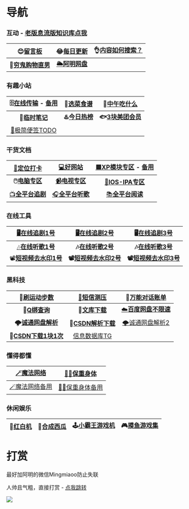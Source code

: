 # 导航



### 互动 - [老版息流版知识库点我](https://flowus.cn/haoruan/share/d4ae140f-c37d-4eb8-b379-81a88c2dd76e)
|       😊[留言板](https://support.qq.com/product/411304)       | 😂[每日更新](/每日更新/2023年6月每日精选) | 👌[内容如何搜索？](https://haoruan.cc/%E7%BD%91%E7%AB%99%E7%94%A8%E6%B3%95) |
| :----------------------------------------------------------: | :--------------------------------------: | :----------------------------------------------------------: |
| **👻[穷鬼购物直男](https://flowus.cn/haoruan/share/821bd9ed-93f9-4425-9489-05680ca73790)** |  **[🌥️阿明网盘](https://wp.haoruan.cc)**  |                                                              |



### 有趣小站

| 🗄️[在线传输](https://wormhole.app/) - [备用](https://fast.uc.cn/) | 🍛[选菜食谱](https://cook.yunyoujun.cn/) |             🍚[中午吃什么](http://chishenme.xyz/)             |
| :----------------------------------------------------------: | :-------------------------------------: | :----------------------------------------------------------: |
|             **📒[临时笔记](https://bijici.com/)**             | **♨️[今日热榜](https://tophub.today/)**  | **🐟[3块美团会员](https://cu3jyccx1k.feishu.cn/docs/doccnFHOL9OkZKHt7fmOYHMXzud)** |
|        [📑极简便签TODO](https://www.ricocc.com/todo/)         |                                         |                                                              |



### 干货文档

|               [🧭定位打卡](/打卡定位/0打卡定位)               | [💻好网站](https://www.haoruan.cc/%E7%9F%A5%E8%AF%86%E5%BA%93/%E5%A5%BD%E7%BD%91%E7%AB%99%E6%8E%A8%E8%8D%90) | [🟦XP模块专区](https://flowery-espadrille-695.notion.site/XP-a7667b75eafb4ebb9c5dd23784e98bee) - [备用](https://www.yuque.com/yuqueyonghuxd6cxl/qdzxvy/bgbnhio8qwwgbypv) |
| :----------------------------------------------------------: | :----------------------------------------------------------: | :----------------------------------------------------------: |
| **🖱️[电脑专区](https://www.haoruan.cc/%E7%9F%A5%E8%AF%86%E5%BA%93/%E7%94%B5%E8%84%91%E5%B0%8F%E7%99%BD%E5%88%B0%E5%A4%A7%E5%B8%88)** | [**📹电视专区**](https://www.haoruan.cc/%E5%BD%B1%E9%9F%B3%E9%98%85%E8%AF%BB/%E7%94%B5%E8%A7%86TV%E7%9B%92%E5%AD%90) | [🍎**IOS-IPA专区**](https://www.haoruan.cc/%E7%9F%A5%E8%AF%86%E5%BA%93/IOS%E7%A0%B8%E5%A3%B3IPA%E5%88%86%E4%BA%AB) |
| [📺**全平台追剧**](https://www.haoruan.cc/%E5%BD%B1%E9%9F%B3%E9%98%85%E8%AF%BB/%E8%BF%BD%E5%89%A7%E5%85%A8%E5%B9%B3%E5%8F%B0) | [🎧**全平台听歌**](https://www.haoruan.cc/%E5%BD%B1%E9%9F%B3%E9%98%85%E8%AF%BB/%E9%9F%B3%E4%B9%90) | [📚**全平台阅读**](https://www.haoruan.cc/%E5%BD%B1%E9%9F%B3%E9%98%85%E8%AF%BB/%E9%98%85%E8%AF%BB-%E5%90%AC%E4%B9%A6-%E6%BC%AB%E7%94%BB-%E5%8A%A8%E6%BC%AB) |



### 在线工具

|        [🖥️在线追剧1号](https://www.kuaijuwu.com/)        |        [🖥️在线追剧2号](https://dmdy2.vip/)         |       🖥️[在线追剧3号](http://www.renren.pro/)       |
| :-----------------------------------------------------: | :-----------------------------------------------: | :------------------------------------------------: |
| [🎶**在线听歌1号**](https://tool.liumingye.cn/music/#/)  | **🎶[在线听歌2号](https://www.jamendo.com/start)** |     **🎶[在线听歌3号](https://www.zz123.com/)**     |
| 📽️[**短视频去水印1号**](https://watermark.liumingye.cn/) | **📽️[短视频去水印2号](https://weibo.iiilab.com/)** | **📽️[短视频去水印3号](https://lab.5ime.cn/video/)** |



### 黑科技

|              🏃[刷运动步数](http://52.52dun.cn/)              | [📵短信测压](https://absorbed-curler-38b.notion.site/d54b42f1d8b742bbb819fd3d391045bd) |      💭[万能对话账单](https://tool.dvgod.com/index.html)      |
| :----------------------------------------------------------: | :----------------------------------------------------------: | :----------------------------------------------------------: |
|       **🐧[Q绑查询](https://zy.xywlapi.cc/home.html)**        | **📃[文库下载](https://www.haoruan.cc/%E7%9F%A5%E8%AF%86%E5%BA%93/%E7%99%BE%E5%BA%A6%E6%96%87%E5%BA%93%E4%B8%8B%E8%BD%BD)** | [☁️**百度网盘不限速**](https://www.haoruan.cc/%E7%9F%A5%E8%AF%86%E5%BA%93/%E7%99%BE%E5%BA%A6%E7%BD%91%E7%9B%98%E4%B8%8D%E9%99%90%E9%80%9F) |
| **🌩️[诚通网盘解析](https://www.kelongwo.com/project/ctfile/)** |          **🔻[CSDN解析下载](https://dl.zzyyww.cn/)**          | [🌩️诚通网盘解析2](https://ctfile.glitch.qinlili.bid/button.html) |
|   **🔻[CSDN下载1块1次](https://www.zhanghuanglong.com/dl)**   | [信息数据库TG](https://expensive-sleep-6cb.notion.site/4ecf2751d48742f284e0b8cd84d1a2da) |                                                              |



### 懂得都懂

| [🪄魔法网络](https://absorbed-curler-38b.notion.site/b894dff04e164b08a68b4ad45394724e) | [🦸‍♂️保重身体](https://absorbed-curler-38b.notion.site/2136724eb4714d3284d384589124272c) |
| :----------------------------------------------------------: | :----------------------------------------------------------: |
|      [🪄魔法网络备用](https://app.yinxiang.com/b/ABZip)       |      [🦸‍♂️保重身体备用](https://app.yinxiang.com/b/Kqoqq)      |



### 休闲娱乐

| 🐲[红白机](https://nes.heheda.top/) | 🍉[合成西瓜](http://tool.liumingye.cn/watermelon//) | 🕹️[小霸王游戏机](https://www.yikm.net/) | 🎮[摸鱼游戏集](https://www.wesane.com/) |
| :--------------------------------: | :------------------------------------------------: | :------------------------------------: | :------------------------------------: |



# 打赏

最好加阿明的微信Mingmiaoo防止失联

人帅且气粗，直接打赏 - [点我跳转](https://support.qq.com/product/411304)

![](https://bj.bcebos.com/baidu-rmb-video-cover-1/697e5f59075733a410ee92b1142fe08f.png)
